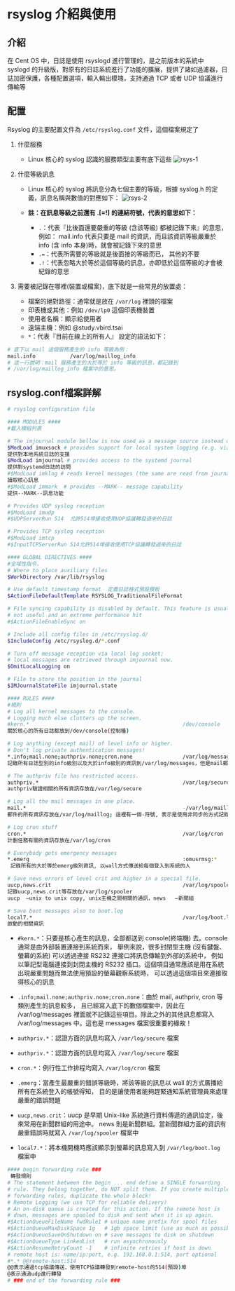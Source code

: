 # rsyslog 介紹與使用

## 介紹

在 Cent OS 中，日誌是使用 rsyslogd 進行管理的，是之前版本的系統中 syslogd 的升級版，對原有的日誌系統進行了功能的擴展，提供了諸如過濾器，日誌加密保護，各種配置選項，輸入輸出模塊，支持通過 TCP 或者 UDP 協議進行傳輸等

## 配置

Rsyslog 的主要配置文件為 `/etc/rsyslog.conf` 文件，這個檔案規定了
1. 什麼服務
    - Linux 核心的 syslog 認識的服務類型主要有底下這些
    ![rsys-1](./rsyslog/rsys-1.jpg "rsys-1")

2. 什麼等級訊息
    - Linux 核心的 syslog 將訊息分為七個主要的等級，根據 syslog.h 的定義，訊息名稱與數值的對應如下：
    ![rsys-2](./rsyslog/rsys-2.jpg "rsys-2")
    
    - **註：在訊息等級之前還有 .[=!] 的連結符號，代表的意思如下：**
        - `.`：代表『比後面還要嚴重的等級 (含該等級) 都被記錄下來』的意思，例如： mail.info 代表只要是 mail 的資訊，而且該資訊等級嚴重於 info (含 info 本身)時，就會被記錄下來的意思
        - `.=`：代表所需要的等級就是後面接的等級而已， 其他的不要
        - `.!`：代表忽略大於等於這個等級的訊息，亦即低於這個等級的才會被紀錄的意思

3. 需要被記錄在哪裡(裝置或檔案)，底下就是一些常見的放置處：
    - 檔案的絕對路徑：通常就是放在 `/var/log` 裡頭的檔案
    - 印表機或其他：例如 `/dev/lp0` 這個印表機裝置
    - 使用者名稱：顯示給使用者
    - 遠端主機：例如 @study.vbird.tsai
    - `*`：代表『目前在線上的所有人』
    設定的語法如下：
```sh
# 底下以 mail 這個服務產生的 info 等級為例：
mail.info			/var/log/maillog_info
# 這一行說明：mail 服務產生的大於等於 info 等級的訊息，都記錄到 
# /var/log/maillog_info 檔案中的意思。
```

## rsyslog.conf檔案詳解

```sh
# rsyslog configuration file

#### MODULES ####
#載入模組列表

# The imjournal module bellow is now used as a message source instead of imuxsock.
$ModLoad imuxsock # provides support for local system logging (e.g. via logger command)
提供對本地系統日誌的支援
$ModLoad imjournal # provides access to the systemd journal
提供對systemd日誌的訪問
#$ModLoad imklog # reads kernel messages (the same are read from journald)
讀取核心訊息
#$ModLoad immark  # provides --MARK-- message capability
提供--MARK--訊息功能

# Provides UDP syslog reception
#$ModLoad imudp
#$UDPServerRun 514  允許514埠接收使用UDP協議轉發過來的日誌

# Provides TCP syslog reception
#$ModLoad imtcp
#$InputTCPServerRun 514允許514埠接收使用TCP協議轉發過來的日誌
```

```sh
#### GLOBAL DIRECTIVES ####
#全域性指令，
# Where to place auxiliary files
$WorkDirectory /var/lib/rsyslog

# Use default timestamp format  定義日誌格式預設模板 
$ActionFileDefaultTemplate RSYSLOG_TraditionalFileFormat

# File syncing capability is disabled by default. This feature is usually not required,
# not useful and an extreme performance hit
#$ActionFileEnableSync on

# Include all config files in /etc/rsyslog.d/
$IncludeConfig /etc/rsyslog.d/*.conf

# Turn off message reception via local log socket;
# local messages are retrieved through imjournal now.
$OmitLocalLogging on

# File to store the position in the journal
$IMJournalStateFile imjournal.state
```

```sh
#### RULES ####
#規則
# Log all kernel messages to the console.
# Logging much else clutters up the screen.
#kern.*                                                 /dev/console
關於核心的所有日誌都放到/dev/console(控制檯)

# Log anything (except mail) of level info or higher.
# Don't log private authentication messages!
*.info;mail.none;authpriv.none;cron.none                /var/log/messages
記錄所有日誌型別的info級別以及大於info級別的資訊到/var/log/messages，但是mail郵件資訊，authpriv驗證方面的資訊和cron時間任務相關的資訊除外

# The authpriv file has restricted access.
authpriv.*                                              /var/log/secure
authpriv驗證相關的所有資訊存放在/var/log/secure

# Log all the mail messages in one place.
mail.*                                                  -/var/log/maillog
郵件的所有資訊存放在/var/log/maillog; 這裡有一個-符號, 表示是使用非同步的方式記錄, 因為日誌一般會比較大

# Log cron stuff
cron.*                                                  /var/log/cron
計劃任務有關的資訊存放在/var/log/cron

# Everybody gets emergency messages
*.emerg                                                 :omusrmsg:*
 記錄所有的大於等於emerg級別資訊, 以wall方式傳送給每個登入到系統的人

# Save news errors of level crit and higher in a special file.
uucp,news.crit                                          /var/log/spooler
記錄uucp,news.crit等存放在/var/log/spooler
uucp  –unix to unix copy, unix主機之間相關的通訊，news   –新聞組

# Save boot messages also to boot.log
local7.*                                                /var/log/boot.log
啟動的相關資訊
```

- `#kern.*`：只要是核心產生的訊息，全部都送到 console(終端機) 去。console 通常是由外部裝置連接到系統而來， 舉例來說，很多封閉型主機 (沒有鍵盤、螢幕的系統) 可以透過連接 RS232 連接口將訊息傳輸到外部的系統中， 例如以筆記型電腦連接到封閉主機的 RS232 插口。這個項目通常應該是用在系統出現嚴重問題而無法使用預設的螢幕觀察系統時， 可以透過這個項目來連接取得核心的訊息

- `.info;mail.none;authpriv.none;cron.none`：由於 mail, authpriv, cron 等類別產生的訊息較多， 且已經寫入底下的數個檔案中，因此在 /var/log/messages 裡面就不記錄這些項目。除此之外的其他訊息都寫入 /var/log/messages 中。這也是 messages 檔案很重要的緣故！

- `authpriv.*`：認證方面的訊息均寫入 `/var/log/secure` 檔案

- `authpriv.*`：認證方面的訊息均寫入 `/var/log/secure` 檔案

- `cron.*`：例行性工作排程均寫入 `/var/log/cron` 檔案

- `.emerg`：當產生最嚴重的錯誤等級時，將該等級的訊息以 wall 的方式廣播給所有在系統登入的帳號得知， 目的是讓使用者能夠趕緊通知系統管理員來處理嚴重的錯誤問題

- `uucp,news.crit`：uucp 是早期 Unix-like 系統進行資料傳遞的通訊協定，後來常用在新聞群組的用途中。 news 則是新聞群組。當新聞群組方面的資訊有嚴重錯誤時就寫入 `/var/log/spooler` 檔案中

- `local7.*`：將本機開機時應該顯示到螢幕的訊息寫入到 `/var/log/boot.log` 檔案中

```sh
#### begin forwarding rule ###
 轉發規則
# The statement between the begin ... end define a SINGLE forwarding
# rule. They belong together, do NOT split them. If you create multiple
# forwarding rules, duplicate the whole block!  
# Remote Logging (we use TCP for reliable delivery)
# An on-disk queue is created for this action. If the remote host is
# down, messages are spooled to disk and sent when it is up again.
#$ActionQueueFileName fwdRule1 # unique name prefix for spool files
#$ActionQueueMaxDiskSpace 1g   # 1gb space limit (use as much as possible)
#$ActionQueueSaveOnShutdown on # save messages to disk on shutdown
#$ActionQueueType LinkedList   # run asynchronously
#$ActionResumeRetryCount -1    # infinite retries if host is down
# remote host is: name/ip:port, e.g. 192.168.0.1:514, port optional
#*.* @@remote-host:514  
@@表示通過tcp協議傳送，使用TCP協議轉發到remote-host的514(預設)埠
@表示通過udp進行轉發
# ### end of the forwarding rule ###
```